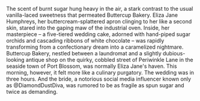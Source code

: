 The scent of burnt sugar hung heavy in the air, a stark contrast to the usual vanilla-laced sweetness that permeated Buttercup Bakery. Eliza Jane Humphreys, her buttercream-splattered apron clinging to her like a second skin, stared into the gaping maw of the industrial oven.  Inside, her masterpiece – a five-tiered wedding cake, adorned with hand-piped sugar orchids and cascading ribbons of white chocolate – was rapidly transforming from a confectionary dream into a caramelized nightmare.  Buttercup Bakery, nestled between a laundromat and a slightly dubious-looking antique shop on the quirky, cobbled street of Periwinkle Lane in the seaside town of Port Blossom, was normally Eliza Jane's haven.  This morning, however, it felt more like a culinary purgatory. The wedding was in three hours.  And the bride, a notorious social media influencer known only as @DiamondDustDiva, was rumored to be as fragile as spun sugar and twice as demanding.
